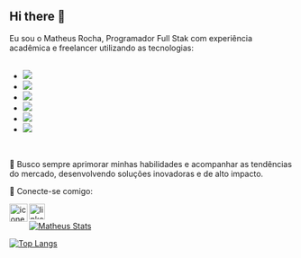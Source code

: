 ## Hi there 👋

Eu sou o Matheus Rocha, Programador Full Stak com experiência acadêmica e freelancer utilizando as tecnologias:
<br>
<br>
 - <img src="https://img.shields.io/badge/HTML5-E34F26?style=for-the-badge&logo=html5&logoColor=white"/>
 - <img src="https://img.shields.io/badge/CSS3-1572B6?style=for-the-badge&logo=css3&logoColor=white"/>
 - <img src="https://img.shields.io/badge/JavaScript-F7DF1E?style=for-the-badge&logo=javascript&logoColor=black"/>
 - <img src="https://img.shields.io/badge/TypeScript-007ACC?style=for-the-badge&logo=typescript&logoColor=white"/>
 - <img src="https://img.shields.io/badge/Node.js-43853D?style=for-the-badge&logo=node.js&logoColor=white"/>
 - <img src="https://img.shields.io/badge/React-20232A?style=for-the-badge&logo=react&logoColor=61DAFB"/>

<br>

🚀 Busco sempre aprimorar minhas habilidades e acompanhar as tendências do mercado, desenvolvendo soluções inovadoras e de alto impacto.

📩 Conecte-se comigo:

<p>
<a href="https://www.instagram.com/theusrochaa/">
  <img align="left" alt="icone do instagram" width="32px" src="https://img.icons8.com/?size=512&id=32320&format=png"/>
</a>
<a href="https://www.linkedin.com/in/matheus-almeida-rocha/">
  <img align="left" alt="linkedin" width="28px" src="https://cdn-icons-png.flaticon.com/512/61/61109.png"/>
</a>
</p>

<br>

[![Matheus Stats](https://github-readme-stats.vercel.app/api?username=matheus-arocha)](https://github.com/anuraghazra/github-readme-stats)

[![Top Langs](https://github-readme-stats.vercel.app/api/top-langs/?username=matheus-arocha)](https://github.com/anuraghazra/github-readme-stats)
